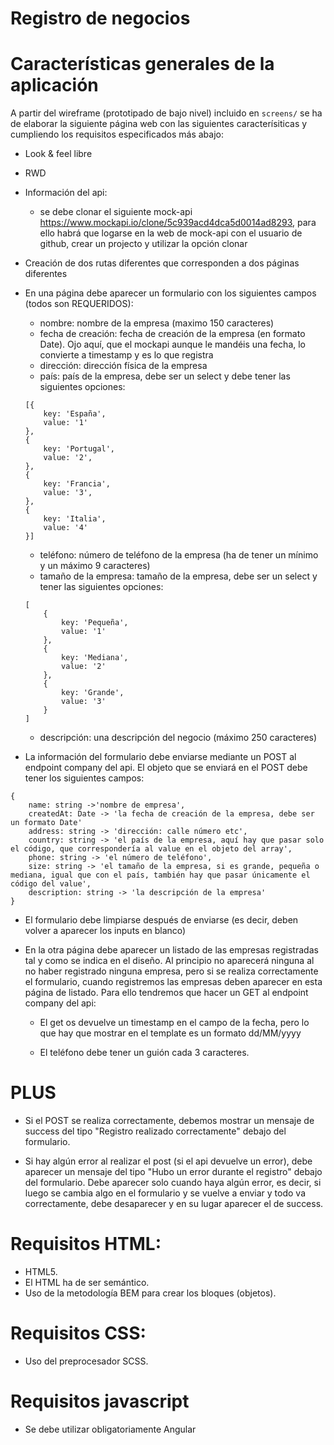 # Registro de negocios

# Características generales de la aplicación

A partir del wireframe (prototipado de bajo nivel) incluido en `screens/` se ha de elaborar la siguiente página web con las siguientes caracterísiticas y cumpliendo los requisitos especificados más abajo:

- Look & feel libre

- RWD

- Información del api:

  - se debe clonar el siguiente mock-api https://www.mockapi.io/clone/5c939acd4dca5d0014ad8293, para ello habrá que logarse en la web de mock-api con el usuario de github, crear un projecto y utilizar la opción clonar

- Creación de dos rutas diferentes que corresponden a dos páginas diferentes

- En una página debe aparecer un formulario con los siguientes campos (todos son REQUERIDOS):
    - nombre: nombre de la empresa (maximo 150 caracteres)
    - fecha de creación: fecha de creación de la empresa (en formato Date). Ojo aquí, que el mockapi aunque le mandéis una fecha, lo convierte a timestamp y es lo que registra
    - dirección: dirección física de la empresa
    - país: país de la empresa, debe ser un select y debe tener las siguientes opciones:

    ```
    [{
        key: 'España',
        value: '1'
    },
    {
        key: 'Portugal',
        value: '2',
    }, 
    {
        key: 'Francia',
        value: '3',
    },
    {
        key: 'Italia',
        value: '4'
    }]

    ```

    - teléfono: número de teléfono de la empresa (ha de tener un mínimo y un máximo 9 caracteres)
    - tamaño de la empresa: tamaño de la empresa, debe ser un select y tener las siguientes opciones:

    ```
    [
        {
            key: 'Pequeña',
            value: '1'
        }, 
        {
            key: 'Mediana',
            value: '2'
        },
        {
            key: 'Grande',
            value: '3'
        }
    ]

    ```
    - descripción: una descripción del negocio (máximo 250 caracteres)

- La información del formulario debe enviarse mediante un POST al endpoint company del api. El objeto que se enviará en el POST debe tener los siguientes campos:

```
{
    name: string ->'nombre de empresa',
    createdAt: Date -> 'la fecha de creación de la empresa, debe ser un formato Date'
    address: string -> 'dirección: calle número etc',
    country: string -> 'el país de la empresa, aquí hay que pasar solo el código, que correspondería al value en el objeto del array',
    phone: string -> 'el número de teléfono',
    size: string -> 'el tamaño de la empresa, si es grande, pequeña o mediana, igual que con el país, también hay que pasar únicamente el código del value',
    description: string -> 'la descripción de la empresa'
}
```

- El formulario debe limpiarse después de enviarse (es decir, deben volver a aparecer los inputs en blanco)

- En la otra página debe aparecer un listado de las empresas registradas tal y como se indica en el diseño. Al principio no aparecerá ninguna al no haber registrado ninguna empresa, pero si se realiza correctamente el formulario, cuando registremos las empresas deben aparecer en esta página de listado. Para ello tendremos que hacer un GET al endpoint company del api:

    - El get os devuelve un timestamp en el campo de la fecha, pero lo que hay que mostrar en el template es un formato dd/MM/yyyy

    - El teléfono debe tener un guión cada 3 caracteres.

# PLUS

- Si el POST se realiza correctamente, debemos mostrar un mensaje de success del tipo "Registro realizado correctamente" debajo del formulario.

- Si hay algún error al realizar el post (si el api devuelve un error), debe aparecer un mensaje del tipo "Hubo un error durante el registro" debajo del formulario. Debe aparecer solo cuando haya algún error, es decir, si luego se cambia algo en el formulario y se vuelve a enviar y todo va correctamente, debe desaparecer y en su lugar aparecer el de success.

# Requisitos HTML:

- HTML5.
- El HTML ha de ser semántico.
- Uso de la metodología BEM para crear los bloques (objetos).

# Requisitos CSS:

- Uso del preprocesador SCSS.

# Requisitos javascript

- Se debe utilizar obligatoriamente Angular
